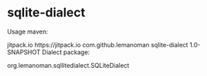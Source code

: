 # sqlite-dialect
Usage maven:

<repositories>
        <repository>
            <id>jitpack.io</id>
            <url>https://jitpack.io</url>
        </repository>
</repositories>

<dependencies>
    <dependency>
          <groupId>com.github.lemanoman</groupId>
          <artifactId>sqlite-dialect</artifactId>
          <version>1.0-SNAPSHOT</version>
    </dependency>
</dependencies


Dialect package:

org.lemanoman.sqllitedialect.SQLiteDialect
